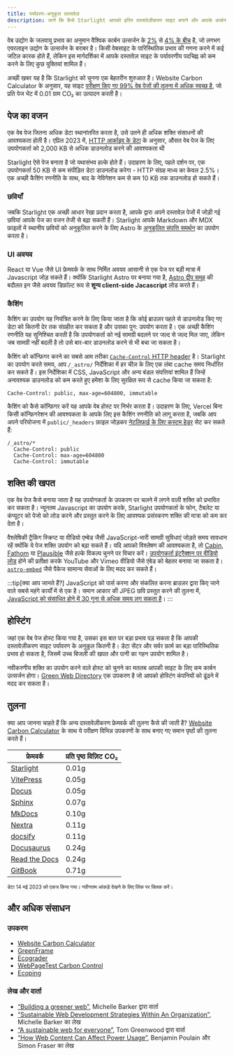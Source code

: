 ```yaml
---
title: पर्यावरण-अनुकूल दस्तावेज़
description: जानें कि कैसे Starlight आपको हरित दस्तावेज़ीकरण साइट बनाने और आपके कार्बन निशान को कम करने में मदद कर सकता है।
---
```


वेब उद्योग के जलवायु प्रभाव का अनुमान वैश्विक कार्बन उत्सर्जन के [2%][sf] से [4% के बीच][bbc] है, जो लगभग एयरलाइन उद्योग के उत्सर्जन के बराबर है।
किसी वेबसाइट के पारिस्थितिक प्रभाव की गणना करने में कई जटिल कारक होते हैं, लेकिन इस मार्गदर्शिका में आपके दस्तावेज़ साइट के पर्यावरणीय पदचिह्न को कम करने के लिए कुछ युक्तियां शामिल हैं।

अच्छी खबर यह है कि Starlight को चुनना एक बेहतरीन शुरुआत है।
Website Carbon Calculator के अनुसार, यह साइट [परीक्षण किए गए 99% वेब पेजों की तुलना में अधिक स्वच्छ है][sl-carbon], जो प्रति पेज भेंट में 0.01 ग्राम CO₂ का उत्पादन करती है।

## पेज का वजन

एक वेब पेज जितना अधिक डेटा स्थानांतरित करता है, उसे उतने ही अधिक शक्ति संसाधनों की आवश्यकता होती है।
एप्रिल 2023 में, [HTTP आर्काइव के डेटा][http] के अनुसार, औसत वेब पेज के लिए उपयोगकर्ता को 2,000 KB से अधिक डाउनलोड करने की आवश्यकता थी

Starlight ऐसे पेज बनाता है जो यथासंभव हल्के होते हैं।
उदाहरण के लिए, पहले दर्शन पर, एक उपयोगकर्ता 50 KB से कम संपीड़ित डेटा डाउनलोड करेगा - HTTP संग्रह माध्य का केवल 2.5%।
एक अच्छी कैशिंग रणनीति के साथ, बाद के नेविगेशन कम से कम 10 KB तक डाउनलोड हो सकते हैं।

### छवियाँ

जबकि Starlight एक अच्छी आधार रेखा प्रदान करता है, आपके द्वारा अपने दस्तावेज़ पेजों में जोड़ी गई छवियां आपके पेज का वजन तेजी से बढ़ा सकती हैं।
Starlight आपके Markdown और MDX फ़ाइलों में स्थानीय छवियों को अनुकूलित करने के लिए Astro के [अनुकूलित संपत्ति समर्थन][assets] का उपयोग करता है।

### UI अवयव

React या Vue जैसे UI फ्रेमवर्क के साथ निर्मित अवयव आसानी से एक पेज पर बड़ी मात्रा में Javascript जोड़ सकते हैं।
क्योंकि Starlight Astro पर बनाया गया है, [Astro द्वीप समूह][islands] की बदौलत इन जैसे अवयव डिफ़ॉल्ट रूप से **शून्य client-side Jacascript** लोड करते हैं।

### कैशिंग

कैशिंग का उपयोग यह नियंत्रित करने के लिए किया जाता है कि कोई ब्राउज़र पहले से डाउनलोड किए गए डेटा को कितनी देर तक संग्रहीत कर सकता है और उसका पुन: उपयोग करता है।
एक अच्छी कैशिंग रणनीति यह सुनिश्चित करती है कि उपयोगकर्ता को नई सामग्री बदलने पर जल्द से जल्द मिल जाए, लेकिन जब सामग्री नहीं बदली है तो उसे बार-बार डाउनलोड करने से भी बचा जा सकता है।

कैशिंग को कॉन्फ़िगर करने का सबसे आम तरीका [`Cache-Control` HTTP header][cache] है।
Starlight का उपयोग करते समय, आप `/_astro/` निर्देशिका में हर चीज़ के लिए एक लंबा cache समय निर्धारित कर सकते हैं।
इस निर्देशिका में CSS, JavaScript और अन्य बंडल संपत्तियां शामिल हैं जिन्हें अनावश्यक डाउनलोड को कम करते हुए हमेशा के लिए सुरक्षित रूप से cache किया जा सकता है:

```
Cache-Control: public, max-age=604800, immutable
```

कैशिंग को कैसे कॉन्फ़िगर करें यह आपके वेब होस्ट पर निर्भर करता है। उदाहरण के लिए, Vercel बिना किसी कॉन्फ़िगरेशन की आवश्यकता के आपके लिए इस कैशिंग रणनीति को लागू करता है, जबकि आप अपने परियोजना में `public/_headers` फ़ाइल जोड़कर [नेटलिफाई के लिए कस्टम हेडर][ntl-headers] सेट कर सकते हैं:

```
/_astro/*
  Cache-Control: public
  Cache-Control: max-age=604800
  Cache-Control: immutable
```

[cache]: https://csswizardry.com/2019/03/cache-control-for-civilians/
[ntl-headers]: https://docs.netlify.com/routing/headers/

## शक्ति की खपत

एक वेब पेज कैसे बनाया जाता है यह उपयोगकर्ता के उपकरण पर चलने में लगने वाली शक्ति को प्रभावित कर सकता है।
न्यूनतम Javascript का उपयोग करके, Starlight उपयोगकर्ता के फोन, टैबलेट या कंप्यूटर को पेजो को लोड करने और प्रस्तुत करने के लिए आवश्यक प्रसंस्करण शक्ति की मात्रा को कम कर देता है।

वैश्लेषिकी ट्रैकिंग स्क्रिप्ट या वीडियो एम्बेड जैसी JavaScript-भारी सामग्री सुविधाएं जोड़ते समय सावधान रहें क्योंकि ये पेज शक्ति उपयोग को बढ़ा सकते हैं।
यदि आपको विश्लेषण की आवश्यकता है, तो [Cabin][cabin], [Fathom][fathom] या [Plausible][plausible] जैसे हल्के विकल्प चुनने पर विचार करें।
[उपयोगकर्ता इंटरैक्शन पर वीडियो लोड][lazy-video] होने की प्रतीक्षा करके YouTube और Vimeo वीडियो जैसे एंबेड को बेहतर बनाया जा सकता है।
[`astro-embed`][embed] जैसे पैकेज सामान्य सेवाओं के लिए मदद कर सकते हैं।

:::tip[क्या आप जानते हैं?]
JavaScript को पार्स करना और संकलित करना ब्राउज़र द्वारा किए जाने वाले सबसे महंगे कार्यों में से एक है।
समान आकार की JPEG छवि प्रस्तुत करने की तुलना में, [JavaScript को संसाधित होने में 30 गुना से अधिक समय लग सकता है][cost-of-js]।
:::

[cabin]: https://withcabin.com/
[fathom]: https://usefathom.com/
[plausible]: https://plausible.io/
[lazy-video]: https://web.dev/iframe-lazy-loading/
[embed]: https://www.npmjs.com/package/astro-embed
[cost-of-js]: https://medium.com/dev-channel/the-cost-of-javascript-84009f51e99e

## होस्टिंग

जहां एक वेब पेज होस्ट किया गया है, उसका इस बात पर बड़ा प्रभाव पड़ सकता है कि आपकी दस्तावेज़ीकरण साइट पर्यावरण के अनुकूल कितनी है।
डेटा सेंटर और सर्वर फ़ार्म का बड़ा पारिस्थितिक प्रभाव हो सकता है, जिसमें उच्च बिजली की खपत और पानी का गहन उपयोग शामिल है।

नवीकरणीय शक्ति का उपयोग करने वाले होस्ट को चुनने का मतलब आपकी साइट के लिए कम कार्बन उत्सर्जन होगा। [Green Web Directory][gwb] एक उपकरण है जो आपको होस्टिंग कंपनियों को ढूंढने में मदद कर सकता है।

[gwb]: https://www.thegreenwebfoundation.org/directory/

## तुलना

क्या आप जानना चाहते हैं कि अन्य दस्तावेज़ीकरण फ्रेमवर्क की तुलना कैसे की जाती है?
[Website Carbon Calculator][wcc] के साथ ये परीक्षण विभिन्न उपकरणों के साथ बनाए गए समान पृष्ठों की तुलना करते हैं।

| फ्रेमवर्क                   | प्रति पृष्ठ विज़िट CO₂ |
| --------------------------- | ---------------------- |
| [Starlight][sl-carbon]      | 0.01g                  |
| [VitePress][vp-carbon]      | 0.05g                  |
| [Docus][dc-carbon]          | 0.05g                  |
| [Sphinx][sx-carbon]         | 0.07g                  |
| [MkDocs][mk-carbon]         | 0.10g                  |
| [Nextra][nx-carbon]         | 0.11g                  |
| [docsify][dy-carbon]        | 0.11g                  |
| [Docusaurus][ds-carbon]     | 0.24g                  |
| [Read the Docs][rtd-carbon] | 0.24g                  |
| [GitBook][gb-carbon]        | 0.71g                  |

<small>डेटा 14 मई 2023 को एकत्र किया गया। नवीनतम आंकड़े देखने के लिए लिंक पर क्लिक करें।</small>

[sl-carbon]: https://www.websitecarbon.com/website/starlight-astro-build-getting-started/
[vp-carbon]: https://www.websitecarbon.com/website/vitepress-dev-guide-what-is-vitepress/
[dc-carbon]: https://www.websitecarbon.com/website/docus-dev-introduction-getting-started/
[sx-carbon]: https://www.websitecarbon.com/website/sphinx-doc-org-en-master-usage-quickstart-html/
[mk-carbon]: https://www.websitecarbon.com/website/mkdocs-org-getting-started/
[nx-carbon]: https://www.websitecarbon.com/website/nextra-site-docs-docs-theme-start/
[dy-carbon]: https://www.websitecarbon.com/website/docsify-js-org/
[ds-carbon]: https://www.websitecarbon.com/website/docusaurus-io-docs/
[rtd-carbon]: https://www.websitecarbon.com/website/docs-readthedocs-io-en-stable-index-html/
[gb-carbon]: https://www.websitecarbon.com/website/docs-gitbook-com/

## और अधिक संसाधन

### उपकरण

- [Website Carbon Calculator][wcc]
- [GreenFrame](https://greenframe.io/)
- [Ecograder](https://ecograder.com/)
- [WebPageTest Carbon Control](https://www.webpagetest.org/carbon-control/)
- [Ecoping](https://ecoping.earth/)

### लेख और वार्ता

- [“Building a greener web”](https://youtu.be/EfPoOt7T5lg), Michelle Barker द्वारा वार्ता
- [“Sustainable Web Development Strategies Within An Organization”](https://www.smashingmagazine.com/2022/10/sustainable-web-development-strategies-organization/), Michelle Barker का लेख
- [“A sustainable web for everyone”](https://2021.stateofthebrowser.com/speakers/tom-greenwood/), Tom Greenwood द्वारा वार्ता
- [“How Web Content Can Affect Power Usage”](https://webkit.org/blog/8970/how-web-content-can-affect-power-usage/), Benjamin Poulain और Simon Fraser का लेख

[sf]: https://www.sciencefocus.com/science/what-is-the-carbon-footprint-of-the-internet/
[bbc]: https://www.bbc.com/future/article/20200305-why-your-internet-habits-are-not-as-clean-as-you-think
[http]: https://httparchive.org/reports/state-of-the-web
[assets]: https://docs.astro.build/hi/guides/assets/
[islands]: https://docs.astro.build/hi/concepts/islands/
[wcc]: https://www.websitecarbon.com/
